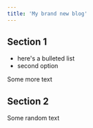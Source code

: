 ```yaml
---
title: 'My brand new blog'
---
```


## Section 1

- here's a bulleted list
- second option

Some more text

## Section 2

Some random text
